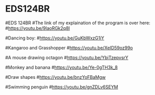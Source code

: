 # EDS124BR
#EDS 124BR
#The link of my explaination of the program is over here:
#https://youtu.be/9laoRGk2q8I

#Dancing boy:
#https://youtu.be/GuKbWxzG1iY

#Kangaroo and Grasshopper
#https://youtu.be/XeID59oz99o

#A mouse drawing octagon
#https://youtu.be/YbiTzepvsrY

#Monkey and banana
#https://youtu.be/Ye-0gTH3k_8

#Draw shapes
#https://youtu.be/bnzYoFBaMgw

#Swimming penguin
#https://youtu.be/gnZDLv6SEYM
